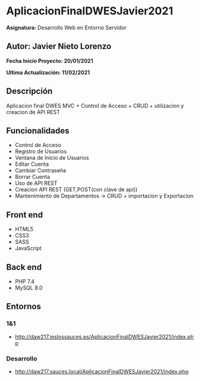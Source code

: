 # AplicacionFinalDWESJavier2021


**Asignatura:** Desarrollo Web en Entorno Servidor

## Autor: Javier Nieto Lorenzo

**Fecha Inicio Proyecto: 20/01/2021**

**Ultima Actualización: 11/02/2021**

## Descripción 
Aplicacion final DWES MVC + Control de Acceso + CRUD + utilizacion y creacion de API REST

## Funcionalidades
- Control de Acceso
- Registro de Usuarios
- Ventana de Inicio de Usuarios
- Editar Cuenta
- Cambiar Contraseña
- Borrar Cuenta
- Uso de API REST
- Creacion API REST (GET,POST(con clave de api))
- Mantenimiento de Departamentos -> CRUD + importacion y Exportacion

## Front end
- HTML5
- CSS3
- SASS
- JavaScript

## Back end
- PHP 7.4
- MySQL 8.0

## Entornos
### 1&1
-  http://daw217.ieslossauces.es/AplicacionFinalDWESJavier2021/index.php
### Desarrollo
-  http://daw217.sauces.local/AplicacionFinalDWESJavier2021/index.php

